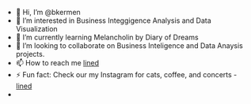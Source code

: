 - 👋 Hi, I’m @bkermen
- 👀 I’m interested in Business Integgigence Analysis and Data Visualization
- 🌱 I’m currently learning Melancholin by Diary of Dreams
- 💞️ I’m looking to collaborate on Business Inteligence and Data Anaysis projects.
- 📫 How to reach me [lined](https://www.linkedin.com/in/burcin-kermen/)
- ⚡ Fun fact: Check our my Instagram for cats, coffee, and concerts - [lined](https://www.instagram.com/bkermen)
- 

<!---
bkermen/bkermen is a ✨ special ✨ repository because its `README.md` (this file) appears on your GitHub profile.
You can click the Preview link to take a look at your changes.
--->
